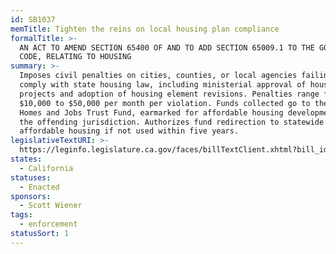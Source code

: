 ```yaml
---
id: SB1037
memTitle: Tighten the reins on local housing plan compliance
formalTitle: >-
  AN ACT TO AMEND SECTION 65400 OF AND TO ADD SECTION 65009.1 TO THE GOVERNMENT
  CODE, RELATING TO HOUSING
summary: >-
  Imposes civil penalties on cities, counties, or local agencies failing to
  comply with state housing law, including ministerial approval of housing
  projects and adoption of housing element revisions. Penalties range from
  $10,000 to $50,000 per month per violation. Funds collected go to the Building
  Homes and Jobs Trust Fund, earmarked for affordable housing development within
  the offending jurisdiction. Authorizes fund redirection to statewide
  affordable housing if not used within five years.
legislativeTextURI: >-
  https://leginfo.legislature.ca.gov/faces/billTextClient.xhtml?bill_id=202320240SB1037
states:
  - California
statuses:
  - Enacted
sponsors:
  - Scott Wiener
tags:
  - enforcement
statusSort: 1
---
```


